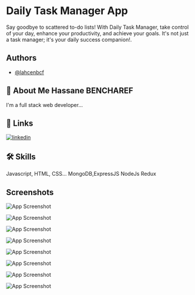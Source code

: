 
# Daily Task Manager App

Say goodbye to scattered to-do lists! With Daily Task Manager, take control of your day, enhance your productivity, and achieve your goals. It's not just a task manager; it's your daily success companion!.

## Authors

- [@lahcenbcf](https://www.github.com/lahcenbcf)


## 🚀 About Me Hassane BENCHAREF
I'm a full stack web developer...


## 🔗 Links
[![linkedin](https://www.linkedin.com/in/hassane-bencharef-2b2667248/?lipi=urn%3Ali%3Apage%3Ad_flagship3_feed%3B98SqTONmQne4K7jT%2BPclpg%3D%3D)](https://www.linkedin.com/)



## 🛠 Skills
Javascript, HTML, CSS...
MongoDB,ExpressJS
NodeJs
Redux

## Screenshots

![App Screenshot]([https://private-user-images.githubusercontent.com/107793995/292890000-56bf6496-a4ba-4c3f-938d-d9869aee60cd.png?jwt=eyJhbGciOiJIUzI1NiIsInR5cCI6IkpXVCJ9.eyJpc3MiOiJnaXRodWIuY29tIiwiYXVkIjoicmF3LmdpdGh1YnVzZXJjb250ZW50LmNvbSIsImtleSI6ImtleTEiLCJleHAiOjE3MDM2MDU3MDYsIm5iZiI6MTcwMzYwNTQwNiwicGF0aCI6Ii8xMDc3OTM5OTUvMjkyODkwMDAwLTU2YmY2NDk2LWE0YmEtNGMzZi05MzhkLWQ5ODY5YWVlNjBjZC5wbmc_WC1BbXotQWxnb3JpdGhtPUFXUzQtSE1BQy1TSEEyNTYmWC1BbXotQ3JlZGVudGlhbD1BS0lBSVdOSllBWDRDU1ZFSDUzQSUyRjIwMjMxMjI2JTJGdXMtZWFzdC0xJTJGczMlMkZhd3M0X3JlcXVlc3QmWC1BbXotRGF0ZT0yMDIzMTIyNlQxNTQzMjZaJlgtQW16LUV4cGlyZXM9MzAwJlgtQW16LVNpZ25hdHVyZT1lOTRmZDgzZWE1NmZiY2M2ZWQwMWY1YzZmYTliODlkMDg3NTMyODgxZjFmZWJiY2E5MmYyOGQ0N2NmODVlYjUwJlgtQW16LVNpZ25lZEhlYWRlcnM9aG9zdCZhY3Rvcl9pZD0wJmtleV9pZD0wJnJlcG9faWQ9MCJ9.XZFOCHmwG8FBpI-Ggl60WHJCN7KHgu9QONlZK-FXpSs](https://private-user-images.githubusercontent.com/107793995/305769797-4f49c650-a205-45e7-adfb-e69f1e25008c.png?jwt=eyJhbGciOiJIUzI1NiIsInR5cCI6IkpXVCJ9.eyJpc3MiOiJnaXRodWIuY29tIiwiYXVkIjoicmF3LmdpdGh1YnVzZXJjb250ZW50LmNvbSIsImtleSI6ImtleTUiLCJleHAiOjE3MDgzMDkzODAsIm5iZiI6MTcwODMwOTA4MCwicGF0aCI6Ii8xMDc3OTM5OTUvMzA1NzY5Nzk3LTRmNDljNjUwLWEyMDUtNDVlNy1hZGZiLWU2OWYxZTI1MDA4Yy5wbmc_WC1BbXotQWxnb3JpdGhtPUFXUzQtSE1BQy1TSEEyNTYmWC1BbXotQ3JlZGVudGlhbD1BS0lBVkNPRFlMU0E1M1BRSzRaQSUyRjIwMjQwMjE5JTJGdXMtZWFzdC0xJTJGczMlMkZhd3M0X3JlcXVlc3QmWC1BbXotRGF0ZT0yMDI0MDIxOVQwMjE4MDBaJlgtQW16LUV4cGlyZXM9MzAwJlgtQW16LVNpZ25hdHVyZT1jMjVmZjVhNzIwMzIyNjFjMDMwMzU0YzQ1Y2MzNDE5MGFjM2Q4MWE2OGZkN2U1YWM1MGYwYjJjYjMyZWI1MjY1JlgtQW16LVNpZ25lZEhlYWRlcnM9aG9zdCZhY3Rvcl9pZD0wJmtleV9pZD0wJnJlcG9faWQ9MCJ9.EVaeXZ5D2bvKf-eqUvLBfMpavAtN6ZkDfGo0pacZQ3M)
)

![App Screenshot]([https://private-user-images.githubusercontent.com/107793995/292890003-8dfc7d1f-1d1e-4c35-9cc6-ca7e22a6ed84.png?jwt=eyJhbGciOiJIUzI1NiIsInR5cCI6IkpXVCJ9.eyJpc3MiOiJnaXRodWIuY29tIiwiYXVkIjoicmF3LmdpdGh1YnVzZXJjb250ZW50LmNvbSIsImtleSI6ImtleTEiLCJleHAiOjE3MDM2MDU3MDYsIm5iZiI6MTcwMzYwNTQwNiwicGF0aCI6Ii8xMDc3OTM5OTUvMjkyODkwMDAzLThkZmM3ZDFmLTFkMWUtNGMzNS05Y2M2LWNhN2UyMmE2ZWQ4NC5wbmc_WC1BbXotQWxnb3JpdGhtPUFXUzQtSE1BQy1TSEEyNTYmWC1BbXotQ3JlZGVudGlhbD1BS0lBSVdOSllBWDRDU1ZFSDUzQSUyRjIwMjMxMjI2JTJGdXMtZWFzdC0xJTJGczMlMkZhd3M0X3JlcXVlc3QmWC1BbXotRGF0ZT0yMDIzMTIyNlQxNTQzMjZaJlgtQW16LUV4cGlyZXM9MzAwJlgtQW16LVNpZ25hdHVyZT04ZjYzMWMwNmU4OWU3MDY0MzQ5N2M3MzlkNjIyNjhlNzhlZmI3NjU4MmEzYTVhNjA3Yjg5MjVjZmVmYjFmYTA5JlgtQW16LVNpZ25lZEhlYWRlcnM9aG9zdCZhY3Rvcl9pZD0wJmtleV9pZD0wJnJlcG9faWQ9MCJ9.h7Q9STnFby4AP-frXN4R3ZjRaz9685XdGYiMYgKDj2Y](https://private-user-images.githubusercontent.com/107793995/305769800-a957fa3f-360f-4d3f-af44-4a1e795233f7.png?jwt=eyJhbGciOiJIUzI1NiIsInR5cCI6IkpXVCJ9.eyJpc3MiOiJnaXRodWIuY29tIiwiYXVkIjoicmF3LmdpdGh1YnVzZXJjb250ZW50LmNvbSIsImtleSI6ImtleTUiLCJleHAiOjE3MDgzMDkzODAsIm5iZiI6MTcwODMwOTA4MCwicGF0aCI6Ii8xMDc3OTM5OTUvMzA1NzY5ODAwLWE5NTdmYTNmLTM2MGYtNGQzZi1hZjQ0LTRhMWU3OTUyMzNmNy5wbmc_WC1BbXotQWxnb3JpdGhtPUFXUzQtSE1BQy1TSEEyNTYmWC1BbXotQ3JlZGVudGlhbD1BS0lBVkNPRFlMU0E1M1BRSzRaQSUyRjIwMjQwMjE5JTJGdXMtZWFzdC0xJTJGczMlMkZhd3M0X3JlcXVlc3QmWC1BbXotRGF0ZT0yMDI0MDIxOVQwMjE4MDBaJlgtQW16LUV4cGlyZXM9MzAwJlgtQW16LVNpZ25hdHVyZT03ODkyOTE4MWYyNTgxOTdkNjRkZjViOTNjZDNmYmE5NjZkMmNmYzYzNmRlYWNjNGRjMGVhNzE5MmU1NTc3MDM4JlgtQW16LVNpZ25lZEhlYWRlcnM9aG9zdCZhY3Rvcl9pZD0wJmtleV9pZD0wJnJlcG9faWQ9MCJ9.mMlWuHJ9iJCWM15b0t8LdssZdLfQyeR3Myb_xrrmB4I)
)

![App Screenshot](https://private-user-images.githubusercontent.com/107793995/292890004-231445f6-0081-41c9-8420-aa9567576590.png?jwt=eyJhbGciOiJIUzI1NiIsInR5cCI6IkpXVCJ9.eyJpc3MiOiJnaXRodWIuY29tIiwiYXVkIjoicmF3LmdpdGh1YnVzZXJjb250ZW50LmNvbSIsImtleSI6ImtleTEiLCJleHAiOjE3MDM2MDU3MDYsIm5iZiI6MTcwMzYwNTQwNiwicGF0aCI6Ii8xMDc3OTM5OTUvMjkyODkwMDA0LTIzMTQ0NWY2LTAwODEtNDFjOS04NDIwLWFhOTU2NzU3NjU5MC5wbmc_WC1BbXotQWxnb3JpdGhtPUFXUzQtSE1BQy1TSEEyNTYmWC1BbXotQ3JlZGVudGlhbD1BS0lBSVdOSllBWDRDU1ZFSDUzQSUyRjIwMjMxMjI2JTJGdXMtZWFzdC0xJTJGczMlMkZhd3M0X3JlcXVlc3QmWC1BbXotRGF0ZT0yMDIzMTIyNlQxNTQzMjZaJlgtQW16LUV4cGlyZXM9MzAwJlgtQW16LVNpZ25hdHVyZT1jMmMzOGRlYjUyMjM0NDA2NzQxYWIxODUxYjE5MzQwYWFmOTA4MWNhZDM0NDk1ZTI4NGM5MWMwZTg0ODdmNzEyJlgtQW16LVNpZ25lZEhlYWRlcnM9aG9zdCZhY3Rvcl9pZD0wJmtleV9pZD0wJnJlcG9faWQ9MCJ9.jzalEKfak7YTkRvlmoUD88wMW9K0DZKt64OrOD_80hI
)

![App Screenshot]([https://private-user-images.githubusercontent.com/107793995/292890008-da42dfb7-4af1-420a-be04-fa3f4069d15e.png?jwt=eyJhbGciOiJIUzI1NiIsInR5cCI6IkpXVCJ9.eyJpc3MiOiJnaXRodWIuY29tIiwiYXVkIjoicmF3LmdpdGh1YnVzZXJjb250ZW50LmNvbSIsImtleSI6ImtleTEiLCJleHAiOjE3MDM2MDU3MDYsIm5iZiI6MTcwMzYwNTQwNiwicGF0aCI6Ii8xMDc3OTM5OTUvMjkyODkwMDA4LWRhNDJkZmI3LTRhZjEtNDIwYS1iZTA0LWZhM2Y0MDY5ZDE1ZS5wbmc_WC1BbXotQWxnb3JpdGhtPUFXUzQtSE1BQy1TSEEyNTYmWC1BbXotQ3JlZGVudGlhbD1BS0lBSVdOSllBWDRDU1ZFSDUzQSUyRjIwMjMxMjI2JTJGdXMtZWFzdC0xJTJGczMlMkZhd3M0X3JlcXVlc3QmWC1BbXotRGF0ZT0yMDIzMTIyNlQxNTQzMjZaJlgtQW16LUV4cGlyZXM9MzAwJlgtQW16LVNpZ25hdHVyZT1kYjI5NGVlMzg0NmRmNDAxYTZlYjQ3OTVlY2Y1ZWI3MjAzOTY0N2YwZWY1ZTUxNGJiYmIyODBhZGI1ZGQ0ZjQ3JlgtQW16LVNpZ25lZEhlYWRlcnM9aG9zdCZhY3Rvcl9pZD0wJmtleV9pZD0wJnJlcG9faWQ9MCJ9.FNKGshrZKmPy8odHVlt1d4SjkbHzj4trFS4HefETxUk](https://private-user-images.githubusercontent.com/107793995/305769805-a4420d48-036e-4776-826a-f064a9ef00be.png?jwt=eyJhbGciOiJIUzI1NiIsInR5cCI6IkpXVCJ9.eyJpc3MiOiJnaXRodWIuY29tIiwiYXVkIjoicmF3LmdpdGh1YnVzZXJjb250ZW50LmNvbSIsImtleSI6ImtleTUiLCJleHAiOjE3MDgzMDkzODAsIm5iZiI6MTcwODMwOTA4MCwicGF0aCI6Ii8xMDc3OTM5OTUvMzA1NzY5ODA1LWE0NDIwZDQ4LTAzNmUtNDc3Ni04MjZhLWYwNjRhOWVmMDBiZS5wbmc_WC1BbXotQWxnb3JpdGhtPUFXUzQtSE1BQy1TSEEyNTYmWC1BbXotQ3JlZGVudGlhbD1BS0lBVkNPRFlMU0E1M1BRSzRaQSUyRjIwMjQwMjE5JTJGdXMtZWFzdC0xJTJGczMlMkZhd3M0X3JlcXVlc3QmWC1BbXotRGF0ZT0yMDI0MDIxOVQwMjE4MDBaJlgtQW16LUV4cGlyZXM9MzAwJlgtQW16LVNpZ25hdHVyZT1iZGY2MDRhYmFiMjQ3OGFlMGQ0MDVhNDdjNjU1YTg5MDA5MGU0ZjViYzE0YmRlMzZlNzliNzlmZGVjZThhMGI3JlgtQW16LVNpZ25lZEhlYWRlcnM9aG9zdCZhY3Rvcl9pZD0wJmtleV9pZD0wJnJlcG9faWQ9MCJ9.fbmoUvEaZTFUJd7kHvN_BEq8BIm5A_dQRtYNE57gh-k)
)


![App Screenshot](https://private-user-images.githubusercontent.com/107793995/305769809-5a76d241-7762-4f1d-b0ae-2f4ff3ec54f1.png?jwt=eyJhbGciOiJIUzI1NiIsInR5cCI6IkpXVCJ9.eyJpc3MiOiJnaXRodWIuY29tIiwiYXVkIjoicmF3LmdpdGh1YnVzZXJjb250ZW50LmNvbSIsImtleSI6ImtleTUiLCJleHAiOjE3MDgzMDkzODAsIm5iZiI6MTcwODMwOTA4MCwicGF0aCI6Ii8xMDc3OTM5OTUvMzA1NzY5ODA5LTVhNzZkMjQxLTc3NjItNGYxZC1iMGFlLTJmNGZmM2VjNTRmMS5wbmc_WC1BbXotQWxnb3JpdGhtPUFXUzQtSE1BQy1TSEEyNTYmWC1BbXotQ3JlZGVudGlhbD1BS0lBVkNPRFlMU0E1M1BRSzRaQSUyRjIwMjQwMjE5JTJGdXMtZWFzdC0xJTJGczMlMkZhd3M0X3JlcXVlc3QmWC1BbXotRGF0ZT0yMDI0MDIxOVQwMjE4MDBaJlgtQW16LUV4cGlyZXM9MzAwJlgtQW16LVNpZ25hdHVyZT02MWRiZDk0ZDkyN2ZlOTg5NjU5NmVkYzE2YmZjMDUwOWFkOTRhNDEyYjRiYjI3ZDlkNWNlMmM0NjA2MDI2MWVlJlgtQW16LVNpZ25lZEhlYWRlcnM9aG9zdCZhY3Rvcl9pZD0wJmtleV9pZD0wJnJlcG9faWQ9MCJ9.9ouOuFGyNqQuO7y9Yj0xuW6VlBOfJNKCv0YgtuVpIJA
)

![App Screenshot]([https://private-user-images.githubusercontent.com/107793995/292890013-65b3a3f2-8a41-48c3-9b6d-3fa8f0643826.png?jwt=eyJhbGciOiJIUzI1NiIsInR5cCI6IkpXVCJ9.eyJpc3MiOiJnaXRodWIuY29tIiwiYXVkIjoicmF3LmdpdGh1YnVzZXJjb250ZW50LmNvbSIsImtleSI6ImtleTEiLCJleHAiOjE3MDM2MDU3MDYsIm5iZiI6MTcwMzYwNTQwNiwicGF0aCI6Ii8xMDc3OTM5OTUvMjkyODkwMDEzLTY1YjNhM2YyLThhNDEtNDhjMy05YjZkLTNmYThmMDY0MzgyNi5wbmc_WC1BbXotQWxnb3JpdGhtPUFXUzQtSE1BQy1TSEEyNTYmWC1BbXotQ3JlZGVudGlhbD1BS0lBSVdOSllBWDRDU1ZFSDUzQSUyRjIwMjMxMjI2JTJGdXMtZWFzdC0xJTJGczMlMkZhd3M0X3JlcXVlc3QmWC1BbXotRGF0ZT0yMDIzMTIyNlQxNTQzMjZaJlgtQW16LUV4cGlyZXM9MzAwJlgtQW16LVNpZ25hdHVyZT0yNjljYTJiMzMyMjg4ZWI3NjVjNzI2ZGY1NGJkMjgzODIxZWVhMjUzNGRlZTExOTIzMTVhNDQxY2JlOTlhZGVhJlgtQW16LVNpZ25lZEhlYWRlcnM9aG9zdCZhY3Rvcl9pZD0wJmtleV9pZD0wJnJlcG9faWQ9MCJ9.vVFAE5_deCWphW0iH8_8kDG3gJQvwqpWknSPx__7jhw](https://private-user-images.githubusercontent.com/107793995/305769844-3f13c38d-0e00-45e5-9e8e-bdebe3dfe4a5.png?jwt=eyJhbGciOiJIUzI1NiIsInR5cCI6IkpXVCJ9.eyJpc3MiOiJnaXRodWIuY29tIiwiYXVkIjoicmF3LmdpdGh1YnVzZXJjb250ZW50LmNvbSIsImtleSI6ImtleTUiLCJleHAiOjE3MDgzMDkzODAsIm5iZiI6MTcwODMwOTA4MCwicGF0aCI6Ii8xMDc3OTM5OTUvMzA1NzY5ODQ0LTNmMTNjMzhkLTBlMDAtNDVlNS05ZThlLWJkZWJlM2RmZTRhNS5wbmc_WC1BbXotQWxnb3JpdGhtPUFXUzQtSE1BQy1TSEEyNTYmWC1BbXotQ3JlZGVudGlhbD1BS0lBVkNPRFlMU0E1M1BRSzRaQSUyRjIwMjQwMjE5JTJGdXMtZWFzdC0xJTJGczMlMkZhd3M0X3JlcXVlc3QmWC1BbXotRGF0ZT0yMDI0MDIxOVQwMjE4MDBaJlgtQW16LUV4cGlyZXM9MzAwJlgtQW16LVNpZ25hdHVyZT1jYzgxOGI3NWE5ZGNmMWI4MGY1MWIwMDZmNWVmZWQ2NGE2MWE5YjEwZDIzOGIxMmQ4Y2RjNmMwYWE3YzAwOTk2JlgtQW16LVNpZ25lZEhlYWRlcnM9aG9zdCZhY3Rvcl9pZD0wJmtleV9pZD0wJnJlcG9faWQ9MCJ9.os_ODNAjOI2l-wMOTrUn9fk596DLbds9LdreZA3ugcQ)
)

![App Screenshot]([[https://private-user-images.githubusercontent.com/107793995/292890020-27338b77-e49e-45e2-b858-8ad57f7d4f52.png?jwt=eyJhbGciOiJIUzI1NiIsInR5cCI6IkpXVCJ9.eyJpc3MiOiJnaXRodWIuY29tIiwiYXVkIjoicmF3LmdpdGh1YnVzZXJjb250ZW50LmNvbSIsImtleSI6ImtleTEiLCJleHAiOjE3MDM2MDU3MDYsIm5iZiI6MTcwMzYwNTQwNiwicGF0aCI6Ii8xMDc3OTM5OTUvMjkyODkwMDIwLTI3MzM4Yjc3LWU0OWUtNDVlMi1iODU4LThhZDU3ZjdkNGY1Mi5wbmc_WC1BbXotQWxnb3JpdGhtPUFXUzQtSE1BQy1TSEEyNTYmWC1BbXotQ3JlZGVudGlhbD1BS0lBSVdOSllBWDRDU1ZFSDUzQSUyRjIwMjMxMjI2JTJGdXMtZWFzdC0xJTJGczMlMkZhd3M0X3JlcXVlc3QmWC1BbXotRGF0ZT0yMDIzMTIyNlQxNTQzMjZaJlgtQW16LUV4cGlyZXM9MzAwJlgtQW16LVNpZ25hdHVyZT00ZGNiM2JlMTQ2ZDUyOGI3M2JhZjFjNTgzNmZkNGFkNjc3Y2E4NDQxMGY4NTFhZDg1Njg4ZmFiNjI2ZDg3NmU5JlgtQW16LVNpZ25lZEhlYWRlcnM9aG9zdCZhY3Rvcl9pZD0wJmtleV9pZD0wJnJlcG9faWQ9MCJ9.NPGJbcWRKBC6CuizQr0Q7U-NfKb3OFdH1OL6swJnjHo](https://private-user-images.githubusercontent.com/107793995/305769853-56a0e9f2-9f2d-4f8e-b0cd-97325257a167.png?jwt=eyJhbGciOiJIUzI1NiIsInR5cCI6IkpXVCJ9.eyJpc3MiOiJnaXRodWIuY29tIiwiYXVkIjoicmF3LmdpdGh1YnVzZXJjb250ZW50LmNvbSIsImtleSI6ImtleTUiLCJleHAiOjE3MDgzMDkzODAsIm5iZiI6MTcwODMwOTA4MCwicGF0aCI6Ii8xMDc3OTM5OTUvMzA1NzY5ODUzLTU2YTBlOWYyLTlmMmQtNGY4ZS1iMGNkLTk3MzI1MjU3YTE2Ny5wbmc_WC1BbXotQWxnb3JpdGhtPUFXUzQtSE1BQy1TSEEyNTYmWC1BbXotQ3JlZGVudGlhbD1BS0lBVkNPRFlMU0E1M1BRSzRaQSUyRjIwMjQwMjE5JTJGdXMtZWFzdC0xJTJGczMlMkZhd3M0X3JlcXVlc3QmWC1BbXotRGF0ZT0yMDI0MDIxOVQwMjE4MDBaJlgtQW16LUV4cGlyZXM9MzAwJlgtQW16LVNpZ25hdHVyZT1hN2RlM2UwMjk0ZmZmOTAxNjJiYTQ4OTVlZTZhMjdjNDBhNmYxMjBkYzA2MzA1MzEyNzNlYzVmMGI3YWE3OWJjJlgtQW16LVNpZ25lZEhlYWRlcnM9aG9zdCZhY3Rvcl9pZD0wJmtleV9pZD0wJnJlcG9faWQ9MCJ9.FFE2lQ_KlvdqnbBKHpVWFk_74E9J6ZxpppR7qz0lFkM)](https://private-user-images.githubusercontent.com/107793995/305769853-56a0e9f2-9f2d-4f8e-b0cd-97325257a167.png?jwt=eyJhbGciOiJIUzI1NiIsInR5cCI6IkpXVCJ9.eyJpc3MiOiJnaXRodWIuY29tIiwiYXVkIjoicmF3LmdpdGh1YnVzZXJjb250ZW50LmNvbSIsImtleSI6ImtleTUiLCJleHAiOjE3MDgzMDkzODAsIm5iZiI6MTcwODMwOTA4MCwicGF0aCI6Ii8xMDc3OTM5OTUvMzA1NzY5ODUzLTU2YTBlOWYyLTlmMmQtNGY4ZS1iMGNkLTk3MzI1MjU3YTE2Ny5wbmc_WC1BbXotQWxnb3JpdGhtPUFXUzQtSE1BQy1TSEEyNTYmWC1BbXotQ3JlZGVudGlhbD1BS0lBVkNPRFlMU0E1M1BRSzRaQSUyRjIwMjQwMjE5JTJGdXMtZWFzdC0xJTJGczMlMkZhd3M0X3JlcXVlc3QmWC1BbXotRGF0ZT0yMDI0MDIxOVQwMjE4MDBaJlgtQW16LUV4cGlyZXM9MzAwJlgtQW16LVNpZ25hdHVyZT1hN2RlM2UwMjk0ZmZmOTAxNjJiYTQ4OTVlZTZhMjdjNDBhNmYxMjBkYzA2MzA1MzEyNzNlYzVmMGI3YWE3OWJjJlgtQW16LVNpZ25lZEhlYWRlcnM9aG9zdCZhY3Rvcl9pZD0wJmtleV9pZD0wJnJlcG9faWQ9MCJ9.FFE2lQ_KlvdqnbBKHpVWFk_74E9J6ZxpppR7qz0lFkM)
)

![App Screenshot]([https://private-user-images.githubusercontent.com/107793995/305769865-491e60b9-53fe-410c-8eea-c2d454a5be16.png?jwt=eyJhbGciOiJIUzI1NiIsInR5cCI6IkpXVCJ9.eyJpc3MiOiJnaXRodWIuY29tIiwiYXVkIjoicmF3LmdpdGh1YnVzZXJjb250ZW50LmNvbSIsImtleSI6ImtleTUiLCJleHAiOjE3MDgzMDkzODAsIm5iZiI6MTcwODMwOTA4MCwicGF0aCI6Ii8xMDc3OTM5OTUvMzA1NzY5ODY1LTQ5MWU2MGI5LTUzZmUtNDEwYy04ZWVhLWMyZDQ1NGE1YmUxNi5wbmc_WC1BbXotQWxnb3JpdGhtPUFXUzQtSE1BQy1TSEEyNTYmWC1BbXotQ3JlZGVudGlhbD1BS0lBVkNPRFlMU0E1M1BRSzRaQSUyRjIwMjQwMjE5JTJGdXMtZWFzdC0xJTJGczMlMkZhd3M0X3JlcXVlc3QmWC1BbXotRGF0ZT0yMDI0MDIxOVQwMjE4MDBaJlgtQW16LUV4cGlyZXM9MzAwJlgtQW16LVNpZ25hdHVyZT1iODAyYzI0OTcxOGNiZGI4NWE3MjljZmRkYTQ2NTIzYTg0MzY3MDYzZWVlNWIyMzAyODBjYjM4YTk4MjY5ZjljJlgtQW16LVNpZ25lZEhlYWRlcnM9aG9zdCZhY3Rvcl9pZD0wJmtleV9pZD0wJnJlcG9faWQ9MCJ9.M5vRpGdtSZzjawcDswuZenuds_e-n9ypeUZiXOpN_xM
)
